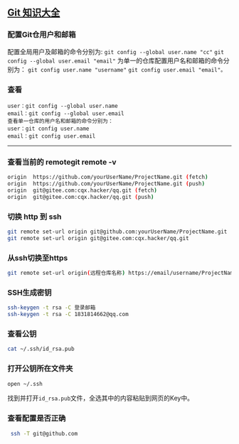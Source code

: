 ## [Git 知识大全](https://gitee.com/help/categories/43)

### 配置Git仓用户和邮箱
配置全局用户及邮箱的命令分别为:
`git config --global user.name "cc"`
`git config --global user.email "email"`
为单一的仓库配置用户名和邮箱的命令分别为：
`git config user.name "username"`
`git config user.email "email"。`

### 查看
```
user：git config --global user.name
email：git config --global user.email
查看单一仓库的用户名和邮箱的命令分别为：
user：git config user.name
email：git config user.email

```
---

### 查看当前的 remotegit remote -v 
```bash
origin  https://github.com/yourUserName/ProjectName.git (fetch)
origin  https://github.com/yourUserName/ProjectName.git (push)
origin  git@gitee.com:cqx.hacker/qq.git (fetch)
origin  git@gitee.com:cqx.hacker/qq.git (push)
```
### 切换 http 到 ssh
```bash
git remote set-url origin git@github.com:yourUserName/ProjectName.git
git remote set-url origin git@gitee.com:cqx.hacker/qq.git
```
### 从ssh切换至https 
```bash
git remote set-url origin(远程仓库名称) https://email/username/ProjectName.git 
```

###  SSH生成密钥
```bash
ssh-keygen -t rsa -C 登录邮箱
ssh-keygen -t rsa -C 1831814662@qq.com

```
### 查看公钥
```bash
cat ~/.ssh/id_rsa.pub
```
### 打开公钥所在文件夹

```bash
open ~/.ssh
```

找到并打开`id_rsa.pub`文件，全选其中的内容粘贴到网页的Key中。

### 查看配置是否正确

```bash
 ssh -T git@github.com
```

